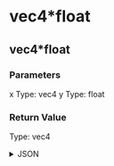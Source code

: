 # vec4*float

## vec4*float

### Parameters

x
  Type: vec4
y
  Type: float

### Return Value

  Type: vec4

<details><summary>JSON</summary>

```
{
  "Type": "vec4*float",
  "Name": "vec4*float",
  "Category": 1,
  "InputPins": [
    {
      "Connection": null,
      "Id": "x",
      "Type": "vec4"
    },
    {
      "Connection": null,
      "Id": "y",
      "Type": "float"
    }
  ],
  "OutputPins": [
    {
      "Id": "",
      "Type": "vec4"
    }
  ]
}
```

</details>

